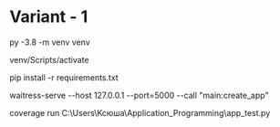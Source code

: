 # Variant - 1

py -3.8 -m venv venv

venv/Scripts/activate

pip install -r requirements.txt

waitress-serve --host 127.0.0.1 --port=5000 --call "main:create_app"

coverage run C:\Users\Kcюша\Application_Programming\app_test.py

